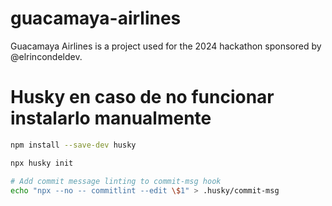 # guacamaya-airlines
Guacamaya Airlines is a project used for the 2024 hackathon sponsored by @elrincondeldev.


# Husky en caso de no funcionar instalarlo manualmente

```bash
npm install --save-dev husky

npx husky init

# Add commit message linting to commit-msg hook
echo "npx --no -- commitlint --edit \$1" > .husky/commit-msg
```